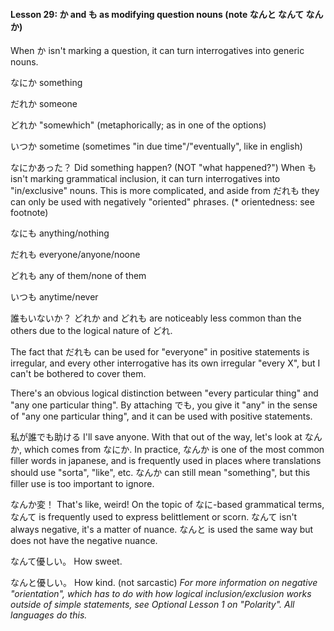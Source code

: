 
#### Lesson 29: か and も as modifying question nouns (note なんと なんて なんか)


When か isn't marking a question, it can turn interrogatives into generic nouns.


なにか something  

だれか someone  

どれか "somewhich" (metaphorically; as in one of the options)  

いつか sometime (sometimes "in due time"/"eventually", like in english)  

  

なにかあった？ Did something happen? (NOT "what happened?")
When も isn't marking grammatical inclusion, it can turn interrogatives into "in/exclusive" nouns. This is more complicated, and aside from だれも they can only be used with negatively "oriented" phrases. (\* orientedness: see footnote)


なにも anything/nothing  

だれも everyone/anyone/noone  

どれも any of them/none of them  

いつも anytime/never  

  

誰もいないか？
どれか and どれも are noticeably less common than the others due to the logical nature of どれ.


The fact that だれも can be used for "everyone" in positive statements is irregular, and every other interrogative has its own irregular "every X", but I can't be bothered to cover them.


There's an obvious logical distinction between "every particular thing" and "any one particular thing". By attaching でも, you give it "any" in the sense of "any one particular thing", and it can be used with positive statements.


私が誰でも助ける I'll save anyone.
With that out of the way, let's look at なんか, which comes from なにか. In practice, なんか is one of the most common filler words in japanese, and is frequently used in places where translations should use "sorta", "like", etc. なんか can still mean "something", but this filler use is too important to ignore.


なんか変！ That's like, weird!
On the topic of なに-based grammatical terms, なんて is frequently used to express belittlement or scorn. なんて isn't always negative, it's a matter of nuance. なんと is used the same way but does not have the negative nuance.


なんて優しい。 How sweet.  

なんと優しい。 How kind. (not sarcastic)
*For more information on negative "orientation", which has to do with how logical inclusion/exclusion works outside of simple statements, see Optional Lesson 1 on "Polarity". All languages do this.*


